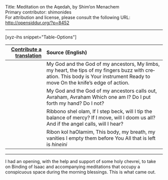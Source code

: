 <html>
<head></head>
<body>
Title: Meditation on the Aqedah, by Shim’on Menachem<br />
Primary contributor: shimonides<br />
For attribution and license, please consult the following URL: <a href="http://opensiddur.org/?p=8452">http://opensiddur.org/?p=8452</a>
<p />
<hr />

[xyz-ihs snippet="Table-Options"]<table style="margin-left: auto; margin-right: auto;" class="draggable">
<thead><tr><th id="x" style="text-align: right;"><a href="/contributing/upload/">Contribute a translation</a></th><th style="text-align: left;">Source (English)</th></tr></thead>
<tbody>
<tr><td style="vertical-align:top;">
<div class="liturgy" lang="he">

</span></div></td>
 
<td style="vertical-align:top;">
<div class="english" lang="en">
My God and the God of my ancestors,
My limbs, my heart, the tips of my fingers buzz with creation.
This body is Your instrument
Ready to move
On the knife’s edge of action.
</div></td></tr>


<tr><td style="vertical-align:top;">
<div class="liturgy" lang="he">

</span></div></td>
 
<td style="vertical-align:top;">
<div class="english" lang="en">
My God and the God of my ancestors calls out,
Avraham, Avraham
Which one am I?
Do I put forth my hand?
Do I not?
</div></td></tr>


<tr><td style="vertical-align:top;">
<div class="liturgy" lang="he">

</span></div></td>
 
<td style="vertical-align:top;">
<div class="english" lang="en">
Ribbono shel olam,
If I step beck, will I tip the balance of mercy?
If I move, will I doom us all?
And if the angel calls, will I hear?
</div></td></tr>


<tr><td style="vertical-align:top;">
<div class="liturgy" lang="he">

</span></div></td>
 
<td style="vertical-align:top;">
<div class="english" lang="en">
Ribon kol haOlamim,
This body, my breath, my vanities
I empty them before You
All that is left is <em>hineini</em>
</div></td></tr>
</tbody></table>


<hr />

I had an opening, with the help and support of some holy chevrei, to take on Binding of Isaac and accompanying meditations that occupy a conspicuous space during the morning blessings. This is what came out.
</body>
</html>